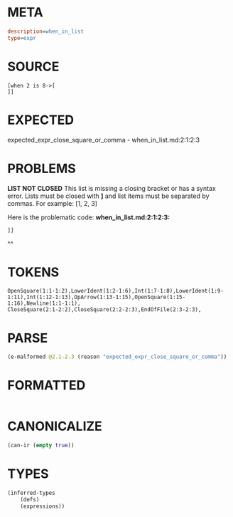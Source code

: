 # META
~~~ini
description=when_in_list
type=expr
~~~
# SOURCE
~~~roc
[when 2 is 8->[
]]
~~~
# EXPECTED
expected_expr_close_square_or_comma - when_in_list.md:2:1:2:3
# PROBLEMS
**LIST NOT CLOSED**
This list is missing a closing bracket or has a syntax error.
Lists must be closed with **]** and list items must be separated by commas.
For example:     [1, 2, 3]

Here is the problematic code:
**when_in_list.md:2:1:2:3:**
```roc
]]
```
^^


# TOKENS
~~~zig
OpenSquare(1:1-1:2),LowerIdent(1:2-1:6),Int(1:7-1:8),LowerIdent(1:9-1:11),Int(1:12-1:13),OpArrow(1:13-1:15),OpenSquare(1:15-1:16),Newline(1:1-1:1),
CloseSquare(2:1-2:2),CloseSquare(2:2-2:3),EndOfFile(2:3-2:3),
~~~
# PARSE
~~~clojure
(e-malformed @2.1-2.3 (reason "expected_expr_close_square_or_comma"))
~~~
# FORMATTED
~~~roc

~~~
# CANONICALIZE
~~~clojure
(can-ir (empty true))
~~~
# TYPES
~~~clojure
(inferred-types
	(defs)
	(expressions))
~~~
